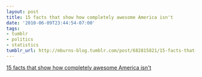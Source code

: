 ```yaml
---
layout: post
title: 15 facts that show how completely awesome America isn't
date: '2010-06-09T23:44:54-07:00'
tags:
- tumblr
- politics
- statistics
tumblr_url: http://mburns-blog.tumblr.com/post/682815821/15-facts-that-show-how-completely-awesome-america
---
```

<a href="http://www.sfgate.com/cgi-bin/article.cgi?f=/g/a/2010/04/09/businessinsider-15-charts-about-wealth-and-inequality-in-america-2010-4.DTL">15 facts that show how completely awesome America isn't</a>

